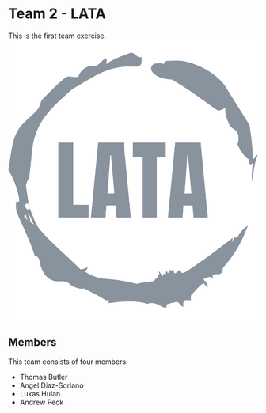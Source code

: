 # Team 2 - LATA
This is the first team exercise.
![Logo](/images/logo-color-transparent.png)

## Members
This team consists of four members:
- Thomas Butler
- Angel Diaz-Soriano
- Lukas Hulan
- Andrew Peck